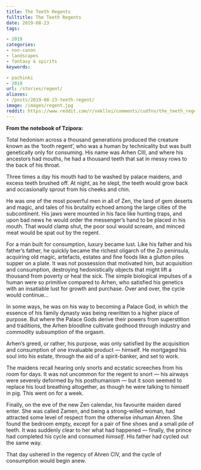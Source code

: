 ```yaml
---
title: The Teeth Regents
fulltitle: The Teeth Regents
date: 2019-08-23
tags:

- 2019
categories:
- non-canon
- landscapes
- fantasy & spirits
keywords:

- pachinki
- 2019
url: /stories/regent/
aliases:
- /posts/2019-08-23-teeth-regent/
image: /images/regent.jpg
reddit: https://www.reddit.com/r/vekllei/comments/cudfnv/the_teeth_regents/
---
```

**From the notebook of Tzipora:**

Total hedonism across a thousand generations produced the creature known as the ‘tooth regent’, who was a human by technicality but was built genetically only for consuming. His name was Arhen CIII, and where his ancestors had mouths, he had a thousand teeth that sat in messy rows to the back of his throat.

Three times a day his mouth had to be washed by palace maidens, and excess teeth brushed off. At night, as he slept, the teeth would grow back and occasionally sprout from his cheeks and chin.

He was one of the most powerful men in all of Zen, the land of gem deserts and magic, and tales of his brutality echoed among the large cities of the subcontinent. His jaws were mounted in his face like hunting traps, and upon bad news he would order the messenger’s hand to be placed in his mouth. That would clamp shut, the poor soul would scream, and minced meat would be spat out by the regent.

For a man built for consumption, luxury became lust. Like his father and his father’s father, he quickly became the richest oligarch of the Zo peninsula, acquiring old magic, artefacts, estates and fine foods like a glutton piles supper on a plate. It was not possession that motivated him, but acquisition and consumption, destroying hedonistically objects that might lift a thousand from poverty or heal the sick. The simple biological impulses of a human were so primitive compared to Arhen, who satisfied his genetics with an insatiable lust for growth and purchase. Over and over, the cycle would continue…

In some ways, he was on his way to becoming a Palace God, in which the essence of his family dynasty was being rewritten to a higher place of purpose. But where the Palace Gods derive their powers from superstition and traditions, the Arhen bloodline cultivate godhood through industry and commodity subsumption of the orgasm.

Arhen’s greed, or rather, his purpose, was only satisfied by the acquisition and consumption of one invaluable product — himself. He mortgaged his soul into his estate, through the aid of a spirit-banker, and set to work.

The maidens recall hearing only snorts and ecstatic screeches from his room for days. It was not uncommon for the regent to snort — his airways were severely deformed by his posthumanism — but it soon seemed to replace his loud breathing altogether, as though he were talking to himself in pig. This went on for a week.

Finally, on the eve of the new Zen calendar, his favourite maiden dared enter. She was called Zamen, and being a strong-willed woman, had attracted some level of respect from the otherwise inhuman Ahren. She found the bedroom empty, except for a pair of fine shoes and a small pile of teeth. It was suddenly clear to her what had happened — finally, the prince had completed his cycle and consumed *himself*. His father had cycled out the same way.

That day ushered in the regency of Ahren CIV, and the cycle of consumption would begin anew.
